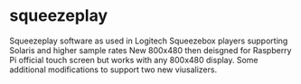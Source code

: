 # squeezeplay
Squeezeplay software as used in Logitech Squeezebox players supporting Solaris and higher sample rates
New 800x480 then deisgned for Raspberry Pi official touch screen but works with any 800x480 display. Some additional modifications to support two new viusalizers.
